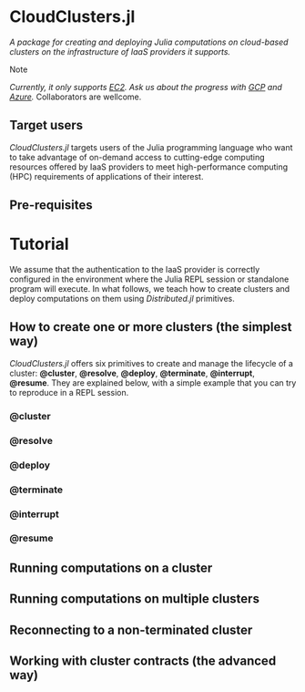 # CloudClusters.jl

_A package for creating and deploying Julia computations on cloud-based clusters on the infrastructure of IaaS providers it supports._

> [!NOTE]
> _Currently, it only supports [EC2](https://aws.amazon.com/ec2/). Ask us about the progress with [GCP](https://cloud.google.com/) and [Azure](https://azure.microsoft.com/)._ Collaborators are wellcome.

## Target users

_CloudClusters.jl_ targets users of the Julia programming language who want to take advantage of on-demand access to cutting-edge computing resources offered by IaaS providers to meet high-performance computing (HPC) requirements of applications of their interest.

## Pre-requisites

# Tutorial

We assume that the authentication to the IaaS provider is correctly configured in the environment where the Julia REPL session or standalone program will execute. 
In what follows, we teach how to create clusters and deploy computations on them using _Distributed.jl_ primitives.

## How to create one or more clusters (the simplest way)

_CloudClusters.jl_ offers six primitives to create and manage the lifecycle of a cluster: __@cluster__, __@resolve__, __@deploy__, __@terminate__, __@interrupt__, __@resume__. They are explained below, with a simple example that you can try to reproduce in a REPL session.

### @cluster

### @resolve

### @deploy

### @terminate

### @interrupt

### @resume

## Running computations on a cluster

## Running computations on multiple clusters

## Reconnecting to a non-terminated cluster

## Working with cluster contracts (the advanced way)



